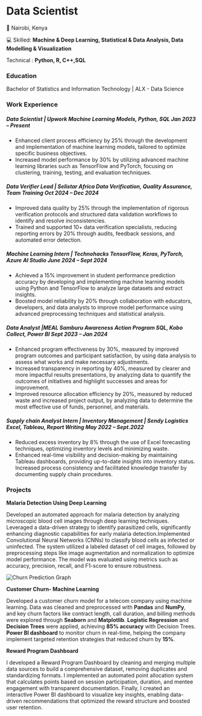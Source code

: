 # Data Scientist
📍 Nairobi, Kenya 

💻 Skilled: **Machine & Deep Learning, Statistical & Data Analysis, Data Modelling & Visualization**

Technical : **Python, R, C++,SQL**
 


### Education
Bachelor of Statistics and Information Technology   | ALX - Data Science


### Work Experience
##### Data Scientist | Upwork _Machine Learning Models, Python, SQL Jan 2023 – Present_
 - Enhanced client process efficiency by 25% through the development and implementation of machine learning models, tailored to optimize specific business objectives.
 - Increased model performance by 30% by utilizing advanced machine learning libraries such as TensorFlow and PyTorch, focusing on clustering, training, testing, and evaluation techniques.

##### Data Verifier Lead | Selistar Africa  _Data Verification, Quality Assurance, Team Training Oct 2024 – Dec 2024_
 - Improved data quality by 25% through the implementation of rigorous verification protocols and structured data validation workflows to identify and resolve inconsistencies.
 - Trained and supported 10+ data verification specialists, reducing reporting errors by 20% through audits, feedback sessions, and automated error detection.

##### Machine Learning Intern | Technohacks  _TensorFlow, Keras, PyTorch, Azure AI Studio June 2024 – Sept 2024_
 - Achieved a 15% improvement in student performance prediction accuracy by developing and implementing machine learning models using Python and TensorFlow to analyze large datasets and extract insights.
 - Boosted model reliability by 20% through collaboration with educators, developers, and data analysts to improve model performance using advanced preprocessing techniques and statistical analysis.

##### Data Analyst |MEAL Samburu Awareness Action Program  _SQL, Kobo Collect, Power BI Sept 2023 – Jan 2024_
 - Enhanced program effectiveness by 30%, measured by improved program outcomes and participant satisfaction, by using data analysis to assess what works and make necessary adjustments.
 - Increased transparency in reporting by 40%, measured by clearer and more impactful results presentations, by analyzing data to quantify the outcomes of initiatives and highlight successes and areas for improvement.
- Improved resource allocation efficiency by 20%, measured by reduced waste and increased project output, by analyzing data to determine the most effective use of funds, personnel, and materials.
  
##### Supply chain Analyst Intern | Inventory Management | Sendy Logistics  _Excel, Tableau, Report Writing May 2022 – Sept.2022_
 - Reduced excess inventory by 8% through the use of Excel forecasting techniques, optimizing inventory levels and minimizing waste.
 - Enhanced real-time visibility and decision-making by maintaining Tableau dashboards, providing up-to-date insights into inventory status. Increased process consistency and facilitated knowledge transfer by documenting supply chain procedures.


### Projects

**Malaria Detection Using Deep Learning**

Developed an automated approach for malaria detection by analyzing microscopic blood cell images through deep learning techniques. Leveraged a data-driven strategy to identify parasitized cells, significantly enhancing diagnostic capabilities for early malaria detection.Implemented Convolutional Neural Networks (CNNs) to classify blood cells as infected or uninfected. The system utilized a labeled dataset of cell images, followed by preprocessing steps like image augmentation and normalization to optimize model performance. The model was evaluated using metrics such as accuracy, precision, recall, and F1-score to ensure robustness.

![Churn Prediction Graph](data_vis.png)


**Customer Churn- Machine Learning**
 
Developed a customer churn model for a telecom company using machine learning. Data was cleaned and preprocessed with **Pandas** and **NumPy**, and key churn factors like contract length, call duration, and billing methods were explored through **Seaborn** and **Matplotlib**. **Logistic Regression** and **Decision Trees** were applied, achieving **85% accuracy** with Decision Trees. **Power BI dashboard** to monitor churn in real-time, helping the company implement targeted retention strategies that reduced churn by **15%**.

**Reward Program Dashboard**

I developed a Reward Program Dashboard by cleaning and merging multiple data sources to build a comprehensive dataset, removing duplicates and standardizing formats. I implemented an automated point allocation system that calculates points based on session participation, duration, and mentee engagement with transparent documentation. Finally, I created an interactive Power BI dashboard to visualize key insights, enabling data-driven recommendations that optimized the reward structure and boosted user retention.
